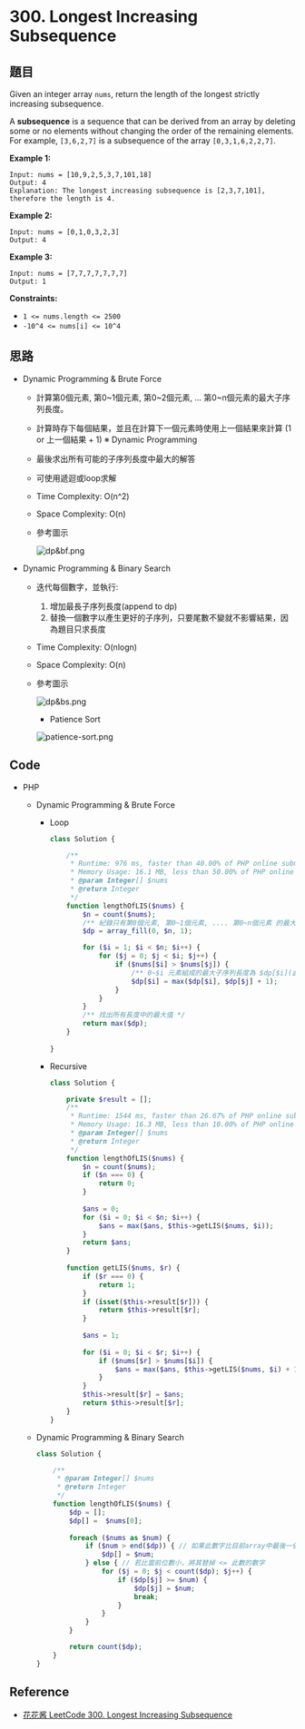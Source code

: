 # 300. Longest Increasing Subsequence

## 題目

Given an integer array `nums`, return the length of the longest strictly increasing subsequence.

A **subsequence** is a sequence that can be derived from an array by deleting some or no elements without changing the order of the remaining elements. For example, `[3,6,2,7]` is a subsequence of the array `[0,3,1,6,2,2,7]`.

**Example 1:**

```
Input: nums = [10,9,2,5,3,7,101,18]
Output: 4
Explanation: The longest increasing subsequence is [2,3,7,101], therefore the length is 4.

```

**Example 2:**

```
Input: nums = [0,1,0,3,2,3]
Output: 4

```

**Example 3:**

```
Input: nums = [7,7,7,7,7,7,7]
Output: 1

```

**Constraints:**

- `1 <= nums.length <= 2500`
- `-10^4 <= nums[i] <= 10^4`

## 思路

- Dynamic Programming & Brute Force
    - 計算第0個元素,  第0~1個元素, 第0~2個元素, ... 第0~n個元素的最大子序列長度。
    - 計算時存下每個結果，並且在計算下一個元素時使用上一個結果來計算 (1 or 上一個結果 + 1)  ※ Dynamic Programming
    - 最後求出所有可能的子序列長度中最大的解答
    - 可使用遞迴或loop求解
    - Time Complexity: O(n^2)
    - Space Complexity: O(n)
    - 參考圖示

        ![dp&bf.png](../Images/300.Longest-Increasing-Subsequence/dp&bf.png)

- Dynamic Programming & Binary Search
    - 迭代每個數字，並執行:
        1. 增加最長子序列長度(append to dp)
        2. 替換一個數字以產生更好的子序列，只要尾數不變就不影響結果，因為題目只求長度
    - Time Complexity: O(nlogn)
    - Space Complexity: O(n)
    - 參考圖示

        ![dp&bs.png](../Images/300.Longest-Increasing-Subsequence\dp&bs.png)

        - Patience Sort

        ![patience-sort.png](../Images/300.Longest-Increasing-Subsequence/patience-sort.png)

## Code

- PHP
    - Dynamic Programming & Brute Force
        - Loop

            ```php
            class Solution {

                /**
                 * Runtime: 976 ms, faster than 40.00% of PHP online submissions for Longest Increasing Subsequence.
                 * Memory Usage: 16.1 MB, less than 50.00% of PHP online submissions for Longest Increasing Subsequence.
                 * @param Integer[] $nums
                 * @return Integer
                 */
                function lengthOfLIS($nums) {
                    $n = count($nums);
                    /** 紀錄只有第0個元素, 第0~1個元素, .... 第0~n個元素 的最大子序列長度 */
                    $dp = array_fill(0, $n, 1);

                    for ($i = 1; $i < $n; $i++) {
                        for ($j = 0; $j < $i; $j++) {
                            if ($nums[$i] > $nums[$j]) {
                                /** 0~$i 元素組成的最大子序列長度為 $dp[$i](此元素預設值1) 或 $dp[$j] + 1 (上一個元素的長度 + 1)  */
                                $dp[$i] = max($dp[$i], $dp[$j] + 1);
                            }
                        }
                    }
                    /** 找出所有長度中的最大值 */
                    return max($dp);
                }
                
            }
            ```

        - Recursive

            ```php
            class Solution {

                private $result = [];
                /**
                 * Runtime: 1544 ms, faster than 26.67% of PHP online submissions for Longest Increasing Subsequence.
                 * Memory Usage: 16.3 MB, less than 10.00% of PHP online submissions for Longest Increasing Subsequence.
                 * @param Integer[] $nums
                 * @return Integer
                 */
                function lengthOfLIS($nums) {
                    $n = count($nums);
                    if ($n === 0) {
                        return 0;
                    }
                    
                    $ans = 0;
                    for ($i = 0; $i < $n; $i++) {
                        $ans = max($ans, $this->getLIS($nums, $i));
                    }
                    return $ans;
                }
                
                function getLIS($nums, $r) {
                    if ($r === 0) {
                        return 1;
                    }
                    if (isset($this->result[$r])) {
                        return $this->result[$r];
                    }
                    
                    $ans = 1;
                    
                    for ($i = 0; $i < $r; $i++) {
                        if ($nums[$r] > $nums[$i]) {
                            $ans = max($ans, $this->getLIS($nums, $i) + 1);
                        }
                    }
                    $this->result[$r] = $ans;
                    return $this->result[$r];
                }
            }
            ```

    - Dynamic Programming & Binary Search

        ```php
        class Solution {

            /**
             * @param Integer[] $nums
             * @return Integer
             */
            function lengthOfLIS($nums) {
                $dp = [];
                $dp[] =  $nums[0];
                
                foreach ($nums as $num) {
                    if ($num > end($dp)) { // 如果此數字比目前array中最後一個數字大的話就直接放到array
                        $dp[] = $num;
                    } else { // 若比當前位數小，將其替掉 <= 此數的數字
                        for ($j = 0; $j < count($dp); $j++) {
                            if ($dp[$j] >= $num) {
                                $dp[$j] = $num;
                                break;
                            }
                        }
                    }
                }

                return count($dp);
            }
        }
        ```

## Reference

* [花花酱 LeetCode 300. Longest Increasing Subsequence](https://zxi.mytechroad.com/blog/dynamic-programming/leetcode-300-longest-increasing-subsequence/)